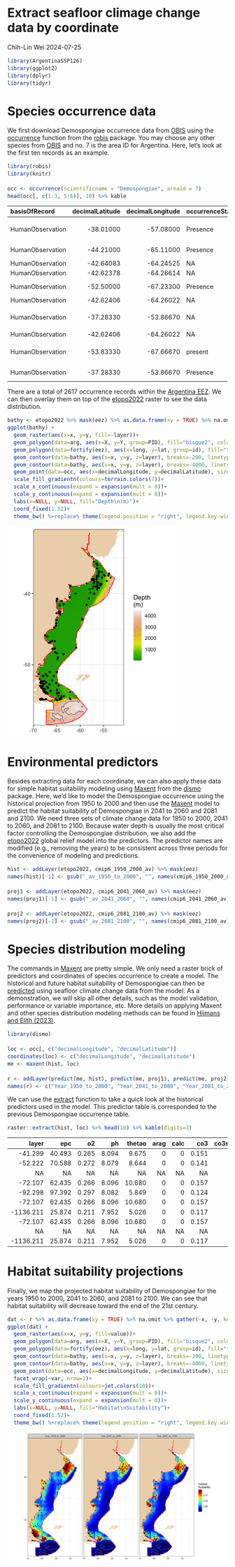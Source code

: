 Extract seafloor climage change data by coordinate
================
Chih-Lin Wei
2024-07-25

``` r
library(ArgentinaSSP126)
library(ggplot2)
library(dplyr)
library(tidyr)
```

# Species occurrence data

We first download Demospongiae occurrence data from
[OBIS](https://obis.org/area/7) using the
[occurrence](https://www.rdocumentation.org/packages/robis/versions/2.11.3/topics/occurrence)
function from the
[robis](https://www.rdocumentation.org/packages/robis/versions/2.11.3)
package. You may choose any other species from
[OBIS](https://obis.org/area/7) and no. 7 is the area ID for Argentina.
Here, let’s look at the first ten records as an example.

``` r
library(robis)
library(knitr)

occ <- occurrence(scientificname = "Demospongiae", areaid = 7)
head(occ[, c(1:3, 5:6)], 10) %>% kable
```

| basisOfRecord    | decimalLatitude | decimalLongitude | occurrenceStatus | scientificName                          |
|:-----------------|----------------:|-----------------:|:-----------------|:----------------------------------------|
| HumanObservation |       -38.01000 |        -57.08000 | Presence         | Lissodendoryx (Ectyodoryx) nobilis      |
| HumanObservation |       -44.21000 |        -65.11000 | Presence         | Trachytedania spinata                   |
| HumanObservation |       -42.64083 |        -64.24525 | NA               | Demospongiae                            |
| HumanObservation |       -42.62378 |        -64.26614 | NA               | Clathria                                |
| HumanObservation |       -52.50000 |        -67.23300 | Presence         | Tedania (Tedania)                       |
| HumanObservation |       -42.62406 |        -64.26022 | NA               | Demospongiae                            |
| HumanObservation |       -37.28330 |        -53.86670 | NA               | Latrunculia (Aciculatrunculia) apicalis |
| HumanObservation |       -42.62406 |        -64.26022 | NA               | Clathria                                |
| HumanObservation |       -53.83330 |        -67.66670 | present          | Haliclona (Reniera) topsenti            |
| HumanObservation |       -37.28330 |        -53.86670 | Presence         | Semisuberites cribrosa                  |

There are a total of 2617 occurrence records within the [Argentina
EEZ](https://marineregions.org/gazetteer.php?p=details&id=8466). We can
then overlay them on top of the
[etopo2022](https://www.ncei.noaa.gov/products/etopo-global-relief-model)
raster to see the data distribution.

``` r
bathy <- etopo2022 %>% mask(eez) %>% as.data.frame(xy = TRUE) %>% na.omit
ggplot(bathy) +
  geom_raster(aes(x=x, y=y, fill=-layer))+
  geom_polygon(data=arg, aes(x=X, y=Y, group=PID), fill="bisque2", colour="transparent")+
  geom_polygon(data=fortify(eez), aes(x=long, y=lat, group=id), fill="transparent", colour="red")+
  geom_contour(data=bathy, aes(x=x, y=y, z=layer), breaks=-200, linetype=2, colour="gray50")+
  geom_contour(data=bathy, aes(x=x, y=y, z=layer), breaks=-4000, linetype=1, colour="gray50")+
  geom_point(data=occ, aes(x=decimalLongitude, y=decimalLatitude), size=0.8)+
  scale_fill_gradientn(colours=terrain.colors(7))+
  scale_x_continuous(expand = expansion(mult = 0))+
  scale_y_continuous(expand = expansion(mult = 0))+
  labs(x=NULL, y=NULL, fill="Depth\n(m)")+
  coord_fixed(1.52)+
  theme_bw() %+replace% theme(legend.position = "right", legend.key.width =  unit(0.5, 'cm'))
```

![](tute3_files/figure-gfm/unnamed-chunk-3-1.png)<!-- -->

# Environmental predictors

Besides extracting data for each coordinate, we can also apply these
data for simple habitat suitability modeling using
[Maxent](https://www.rdocumentation.org/packages/dismo/versions/1.3-14/topics/maxent)
from the
[dismo](https://www.rdocumentation.org/packages/dismo/versions/1.3-14)
package. Here, we’d like to model the Demospongiae occurrence using the
historical projection from 1950 to 2000 and then use the
[Maxent](https://www.rdocumentation.org/packages/dismo/versions/1.3-14/topics/maxent)
model to predict the habitat suitability of Demospongiae in 2041 to 2060
and 2081 and 2100. We need three sets of climate change data for 1950 to
2000, 2041 to 2060, and 2081 to 2100. Because water depth is usually the
most critical factor controlling the Demospongiae distribution, we also
add the
[etopo2022](https://www.ncei.noaa.gov/products/etopo-global-relief-model)
global relief model into the predictors. The predictor names are
modified (e.g., removing the years) to be consistent across three
periods for the convenience of modeling and predictions.

``` r
hist <- addLayer(etopo2022, cmip6_1950_2000_av) %>% mask(eez)
names(hist)[-1] <- gsub("_av_1950_to_2000", "", names(cmip6_1950_2000_av))

proj1 <- addLayer(etopo2022, cmip6_2041_2060_av) %>% mask(eez)
names(proj1)[-1] <- gsub("_av_2041_2060", "", names(cmip6_2041_2060_av))

proj2 <- addLayer(etopo2022, cmip6_2081_2100_av) %>% mask(eez)
names(proj2)[-1] <- gsub("_av_2081_2100", "", names(cmip6_2081_2100_av))
```

# Species distribution modeling

The commands in
[Maxent](https://www.rdocumentation.org/packages/dismo/versions/1.3-14/topics/maxent)
are pretty simple. We only need a raster brick of predictors and
coordinates of species occurrence to create a model. The historical and
future habitat suitability of Demospongiae can then be
[predicted](https://www.rdocumentation.org/packages/dismo/versions/1.3-14/topics/predict)
using seafloor climate change data from the model. As a demonstration,
we will skip all other details, such as the model validation,
performance or variable importance, etc. More details on applying Maxent
and other species distribution modeling methods can be found in [Hijmans
and Elith (2023)](https://rspatial.org/raster/sdm/raster_SDM.pdf).

``` r
library(dismo)

loc <- occ[, c("decimalLongitude", "decimalLatitude")]
coordinates(loc) <- c("decimalLongitude", "decimalLatitude")
me <- maxent(hist, loc)

r <- addLayer(predict(me, hist), predict(me, proj1), predict(me, proj2))
names(r) <- c("Year_1950_to_2000", "Year_2041_to_2080", "Year_2081_to_2100")
```

We can use the
[extract](https://www.rdocumentation.org/packages/raster/versions/3.6-23/topics/extract)
function to take a quick look at the historical predictors used in the
model. This predictor table is corresponded to the previous Demospongiae
occurrence table.

``` r
raster::extract(hist, loc) %>% head(10) %>% kable(digits=3)
```

|     layer |    epc |    o2 |    ph | thetao | arag | calc |   co3 | co3satarag | co3satcalc | aragsat | calcsat |
|----------:|-------:|------:|------:|-------:|-----:|-----:|------:|-----------:|-----------:|--------:|--------:|
|   -41.299 | 40.493 | 0.265 | 8.094 |  9.675 |    0 |    0 | 0.151 |      0.068 |      0.043 |   2.129 |   2.850 |
|   -52.222 | 70.588 | 0.272 | 8.079 |  8.644 |    0 |    0 | 0.141 |      0.068 |      0.043 |   2.359 |   2.648 |
|        NA |     NA |    NA |    NA |     NA |   NA |   NA |    NA |         NA |         NA |      NA |      NA |
|   -72.107 | 62.435 | 0.266 | 8.096 | 10.680 |    0 |    0 | 0.157 |      0.068 |      0.043 |   2.563 |   2.953 |
|   -92.298 | 97.392 | 0.297 | 8.082 |  5.849 |    0 |    0 | 0.124 |      0.069 |      0.043 |   1.911 |   2.334 |
|   -72.107 | 62.435 | 0.266 | 8.096 | 10.680 |    0 |    0 | 0.157 |      0.068 |      0.043 |   2.563 |   2.953 |
| -1136.211 | 25.874 | 0.211 | 7.952 |  5.026 |    0 |    0 | 0.117 |      0.104 |      0.064 |   1.223 |   1.702 |
|   -72.107 | 62.435 | 0.266 | 8.096 | 10.680 |    0 |    0 | 0.157 |      0.068 |      0.043 |   2.563 |   2.953 |
|        NA |     NA |    NA |    NA |     NA |   NA |   NA |    NA |         NA |         NA |      NA |      NA |
| -1136.211 | 25.874 | 0.211 | 7.952 |  5.026 |    0 |    0 | 0.117 |      0.104 |      0.064 |   1.223 |   1.702 |

# Habitat suitability projections

Finally, we map the projected habitat suitability of Demospongiae for
the years 1950 to 2000, 2041 to 2060, and 2081 to 2100. We can see that
habitat suitability will decrease toward the end of the 21st century.

``` r
dat <- r %>% as.data.frame(xy = TRUE) %>% na.omit %>% gather(-x, -y, key = "var", value = "value")
ggplot(dat) +
  geom_raster(aes(x=x, y=y, fill=value))+
  geom_polygon(data=arg, aes(x=X, y=Y, group=PID), fill="bisque2", colour="transparent")+
  geom_polygon(data=fortify(eez), aes(x=long, y=lat, group=id), fill="transparent", colour="red")+
  geom_contour(data=bathy, aes(x=x, y=y, z=layer), breaks=-200, linetype=2, colour="gray50")+
  geom_contour(data=bathy, aes(x=x, y=y, z=layer), breaks=-4000, linetype=1, colour="gray50")+
  geom_point(data=occ, aes(x=decimalLongitude, y=decimalLatitude), size=0.5)+
  facet_wrap(~var, nrow=1)+
  scale_fill_gradientn(colours=jet.colors(10))+
  scale_x_continuous(expand = expansion(mult = 0))+
  scale_y_continuous(expand = expansion(mult = 0))+
  labs(x=NULL, y=NULL, fill="Habitat\nSuitability")+
  coord_fixed(1.52)+
  theme_bw() %+replace% theme(legend.position = "right", legend.key.width =  unit(0.5, 'cm'))
```

![](tute3_files/figure-gfm/unnamed-chunk-7-1.png)<!-- -->
